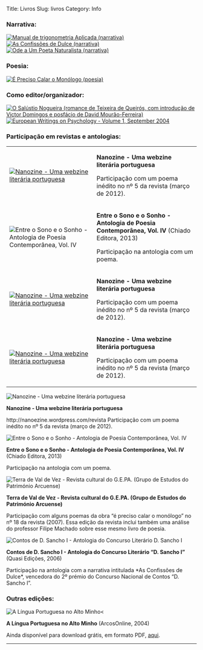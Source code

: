 Title: Livros
Slug: livros
Category: Info



### Narrativa:

<div class="book_list">
  <a href="../livros/manual_de_trigonometria_aplicada.html"><img class="book_cover" src="../images/capas/capa-manual-360.jpg" alt="Manual de trigonometria Aplicada (narrativa)"></a>
  <a href="../livros/as_confissoes_de_dulce.html"><img class="book_list book_cover" src="../images/capas/capa-dulce-360.jpg" alt="As Confissões de Dulce (narrativa)"></a>
  <a href="../livros/ode_a_um_poeta_naturalista.html"><img class="other_book book_cover" src="../images/capas/capa-ode-360.jpg" alt="Ode a Um Poeta Naturalista (narrativa)"></a>
</div>


### Poesia:

<div class="book_list">
  <a href="../livros/e_preciso_calar_o_monologo.html"><img class="book_list book_cover" src="../images/capas/capa-calar-o-monologo-360.jpg" alt="É Preciso Calar o Monólogo (poesia)"></a>
</div>



### Como editor/organizador:

<div class="book_list">
  <a href="../livros/o_salustio_nogueira_teixeira_de_queiros.html"><img class="book_cover" src="../images/capas/outros/o-salustio-nogueira_capa.jpg" alt="O Salústio Nogueira (romance de Teixeira de Queirós, com introdução de Victor Domingos e posfácio de David Mourão-Ferreira)"></a>
  <a href="../livros/european_writings_on_psychology.html"><img class="book_list book_cover" src="../images/capas/outros/ewpsychology.png" alt="European Writings on Psychology - Volume 1, September 2004"></a>
</div>


### Participação em revistas e antologias:

<table class="small_book_list">
  <tr>
    <td>
      <a href="http://nanoezine.wordpress.com/revista">
        <img class="book_thumbnail book_cover" src="../images/capas/outros/nanozine5.jpg" alt="Nanozine - Uma webzine literária portuguesa">
      </a>
    </td>
    <td>
      <p class="book_title"><b>Nanozine - Uma webzine literária portuguesa</b></p>
      <p class= "book_description">
        Participação com um poema inédito no nº 5 da revista (março de 2012).
      </p>
    </td>
  </tr>

  <tr>
    <td>
      <img class="book_thumbnail book_cover" src="../images/capas/outros/entre_o_sono_e_o_sonho__.jpg" alt="Entre o Sono e o Sonho - Antologia de Poesia Contemporânea, Vol. IV">
    </td>
    <td>
      <p class="book_title"><b>Entre o Sono e o Sonho - Antologia de Poesia Contemporânea, Vol. IV</b> (Chiado Editora, 2013)</b></p>
      <p class= "book_description">
        Participação na antologia com um poema.
      </p>
    </td>
  </tr>


  <tr>
    <td>
      <a href="http://nanoezine.wordpress.com/revista">
        <img class="book_thumbnail book_cover" src="../images/capas/outros/nanozine5.jpg" alt="Nanozine - Uma webzine literária portuguesa">
      </a>
    </td>
    <td>
      <p class="book_title"><b>Nanozine - Uma webzine literária portuguesa</b></p>
      <p class= "book_description">
        Participação com um poema inédito no nº 5 da revista (março de 2012).
      </p>
    </td>
  </tr>


  <tr>
    <td>
      <a href="http://nanoezine.wordpress.com/revista">
        <img class="book_thumbnail book_cover" src="../images/capas/outros/nanozine5.jpg" alt="Nanozine - Uma webzine literária portuguesa">
      </a>
    </td>
    <td>
      <p class="book_title"><b>Nanozine - Uma webzine literária portuguesa</b></p>
      <p class= "book_description">
        Participação com um poema inédito no nº 5 da revista (março de 2012).
      </p>
    </td>
  </tr>

  
</table>
    
    
    
    
    
    
<img class="book_thumbnail" src="../images/capas/outros/nanozine5.jpg" alt="Nanozine - Uma webzine literária portuguesa">
<p class="book_title"><b>Nanozine - Uma webzine literária portuguesa</b></p>
<p class= "book_description">
http://nanoezine.wordpress.com/revista
Participação com um poema inédito no nº 5 da revista (março de 2012).
</p>
</div>


<div class="small_book_list">
<img class="book_thumbnail" src="../images/capas/outros/entre_o_sono_e_o_sonho__.jpg" alt="Entre o Sono e o Sonho - Antologia de Poesia Contemporânea, Vol. IV">
<p class="book_title"><b>Entre o Sono e o Sonho - Antologia de Poesia Contemporânea, Vol. IV</b> (Chiado Editora, 2013)</p>
<p class= "book_description">
Participação na antologia com um poema.
</p>
</div>


<div class="small_book_list">
<img class="book_thumbnail book_cover" src="../images/capas/outros/terra_de_val_de_vez__gepa.jpg" alt="Terra de Val de Vez - Revista cultural do G.E.PA. (Grupo de Estudos do Património Arcuense)">
<p class="book_title"><b>Terra de Val de Vez - Revista cultural do G.E.PA. (Grupo de Estudos do Património Arcuense)</b></p>
<p class= "book_description">
Participação com alguns poemas da obra “é preciso calar o monólogo” no nº 18 da revista (2007). Essa edição da revista inclui também uma análise do professor Filipe Machado sobre esse mesmo livro de poesia.
</p>
</div>



<div class="small_book_list">
<img class="book_thumbnail book_cover" src="../images/capas/outros/contos-dsancho_-3.jpg" alt="Contos de D. Sancho I - Antologia do Concurso Literário D. Sancho I">
<p class="book_title"><b>Contos de D. Sancho I - Antologia do Concurso Literário “D. Sancho I”</b> (Quasi Edições, 2006)</p>
<p class= "book_description">
Participação na antologia com a narrativa intitulada *As Confissões de Dulce*, vencedora do 2º prémio do Concurso Nacional de Contos “D. Sancho I”.
</p>
</div>


### Outras edições:

<div class="small_book_list">
<img class="book_thumbnail book_cover" src="../images/capas/outros/a-nossa-lingua-2.png" alt="A Língua Portuguesa no Alto Minho<">
<p class="book_title"><b>A Língua Portuguesa no Alto Minho</b> (ArcosOnline, 2004)</p>
<p class= "book_description">
Ainda disponível para download grátis, em formato PDF, <a href="http://www.victordomingos.com/resources/livros/arcosonline/a-nossa-lingua.pdf">aqui</a>.
</p>
</div> 



<hr>


